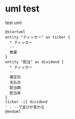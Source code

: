 # uml test
test uml

```plantuml
@startuml
entity "ティッカー" as ticker {
  * ティッカー
  --
  数量
} 
entity "配当" as dividend {
  * ティッカー
  --
  確定日
  支払日
  配当額
  配当率
} 
ticker -|{ dividend
' - --で並びが変わる
@enduml
```